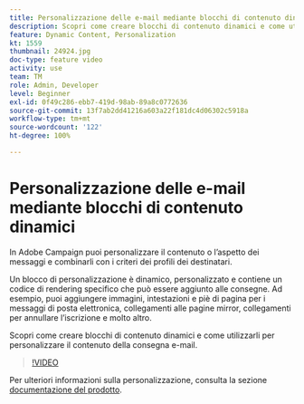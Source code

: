 ```yaml
---
title: Personalizzazione delle e-mail mediante blocchi di contenuto dinamici
description: Scopri come creare blocchi di contenuto dinamici e come utilizzarli per personalizzare il contenuto della consegna e-mail.
feature: Dynamic Content, Personalization
kt: 1559
thumbnail: 24924.jpg
doc-type: feature video
activity: use
team: TM
role: Admin, Developer
level: Beginner
exl-id: 0f49c286-ebb7-419d-98ab-89a8c0772636
source-git-commit: 13f7ab2dd41216a603a22f181dc4d06302c5918a
workflow-type: tm+mt
source-wordcount: '122'
ht-degree: 100%

---
```



# Personalizzazione delle e-mail mediante blocchi di contenuto dinamici

In Adobe Campaign puoi personalizzare il contenuto o l’aspetto dei messaggi e combinarli con i criteri dei profili dei destinatari.

Un blocco di personalizzazione è dinamico, personalizzato e contiene un codice di rendering specifico che può essere aggiunto alle consegne. Ad esempio, puoi aggiungere immagini, intestazioni e piè di pagina per i messaggi di posta elettronica, collegamenti alle pagine mirror, collegamenti per annullare l’iscrizione e molto altro.

Scopri come creare blocchi di contenuto dinamici e come utilizzarli per personalizzare il contenuto della consegna e-mail.

>[!VIDEO](https://video.tv.adobe.com/v/24924?quality=12&learn=on)

Per ulteriori informazioni sulla personalizzazione, consulta la sezione [documentazione del prodotto](https://experienceleague.adobe.com/docs/campaign-classic/using/sending-messages/personalizing-deliveries/about-personalization.html?lang=it).
